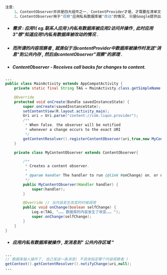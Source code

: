 ```java
注意:
    1、ContentObserver并非是四大组件之一, ContentProvider才是、才需要在清单文件中注册.
    2、ContentObserver用于"观察"应用私有数据库被"改动"的情况, 只是Google提供出来的一个API.
```

* ##### 需求 : 应用1\( eg.联系人应用 \)内私有数据库被应用2访问并操作 , 此时应用3"想"知道应用1内私有数据库被改动的情况 .
* ##### 而所谓的内容观察者 , 就类似于当contentProvider中数据库被操作时发送"消息"到公共内存 , 然后由contentObserver"观察"的原理 .
* ##### ContentObserver - Receives call backs for changes to content.

```java
...
public class MainActivity extends AppCompatActivity {
    private static final String TAG = MainActivity.class.getSimpleName();

    @Override
    protected void onCreate(Bundle savedInstanceState) {
        super.onCreate(savedInstanceState);
        setContentView(R.layout.activity_main);
        Uri uri = Uri.parse("content://com.liqun.provider");
        /**
         * When false, the observer will be notified
         * whenever a change occurs to the exact URI
         */
        getContentResolver().registerContentObserver(uri,true,new MyContentObserver(new Handler()));
    }

    private class MyContentObserver extends ContentObserver{

        /**
         * Creates a content observer.
         *
         * @param handler The handler to run {@link #onChange} on, or null if none.
         */
        public MyContentObserver(Handler handler) {
            super(handler);
        }

        @Override // 当内容发生改变的时候调用
        public void onChange(boolean selfChange) {
            Log.e(TAG, "。。。数据库的内容发生了改变。。。");
            super.onChange(selfChange);
        }
    }
}
```

* ##### 应用内私有数据库被操作 , 发消息到" 公共内存区域 "

```java
...
// 数据库被人操作了, 自己发送一条消息( 不具体指定哪个内容观察者 )
getContext().getContentResolver().notifyChange(uri,null);
...
```



